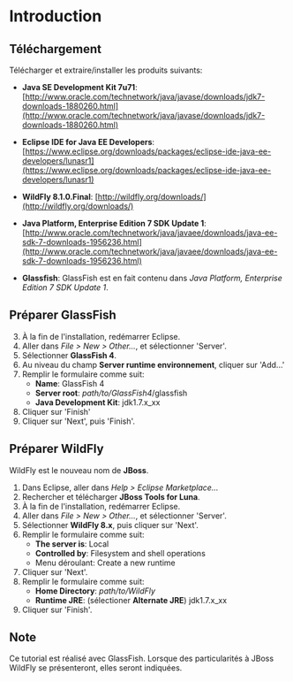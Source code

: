 Introduction
============

Téléchargement
--------------
Télécharger et extraire/installer les produits suivants:

- **Java SE Development Kit 7u71**:
[http://www.oracle.com/technetwork/java/javase/downloads/jdk7-downloads-1880260.html](http://www.oracle.com/technetwork/java/javase/downloads/jdk7-downloads-1880260.html)

- **Eclipse IDE for Java EE Developers**:
[https://www.eclipse.org/downloads/packages/eclipse-ide-java-ee-developers/lunasr1](https://www.eclipse.org/downloads/packages/eclipse-ide-java-ee-developers/lunasr1)

- **WildFly 8.1.0.Final**:
[http://wildfly.org/downloads/](http://wildfly.org/downloads/)

- **Java Platform, Enterprise Edition 7 SDK Update 1**:
[http://www.oracle.com/technetwork/java/javaee/downloads/java-ee-sdk-7-downloads-1956236.html](http://www.oracle.com/technetwork/java/javaee/downloads/java-ee-sdk-7-downloads-1956236.html)

- **Glassfish**: GlassFish est en fait contenu dans *Java Platform, Enterprise Edition 7 SDK Update 1*.


Préparer GlassFish
------------------
3. À la fin de l'installation, redémarrer Eclipse.
4. Aller dans *File > New > Other...*, et sélectionner 'Server'.
5. Sélectionner **GlassFish 4**.
6. Au niveau du champ **Server runtime environnement**, cliquer sur 'Add...'
7. Remplir le formulaire comme suit:
	- **Name**: GlassFish 4
	- **Server root**: *path/to/GlassFish4*/glassfish
	- **Java Development Kit**: jdk1.7.x_xx
8. Cliquer sur 'Finish'
9. Cliquer sur 'Next', puis 'Finish'.


Préparer WildFly
----------------
WildFly est le nouveau nom de **JBoss**.

1. Dans Eclipse, aller dans *Help > Eclipse Marketplace...*
2. Rechercher et télécharger **JBoss Tools for Luna**.
4. À la fin de l'installation, redémarrer Eclipse.
6. Aller dans *File > New > Other...*, et sélectionner 'Server'.
7. Sélectionner **WildFly 8.x**, puis cliquer sur 'Next'.
8. Remplir le formulaire comme suit:
	- **The server is**: Local
	- **Controlled by**: Filesystem and shell operations
	- Menu déroulant: Create a new runtime
9. Cliquer sur 'Next'.
10. Remplir le formulaire comme suit:
	- **Home Directory**: *path/to/WildFly*
	- **Runtime JRE**: (sélectioner **Alternate JRE**) jdk1.7.x_xx
11. Cliquer sur 'Finish'.


Note
----
Ce tutorial est réalisé avec GlassFish.
Lorsque des particularités à JBoss WildFly se présenteront, elles seront indiquées.
